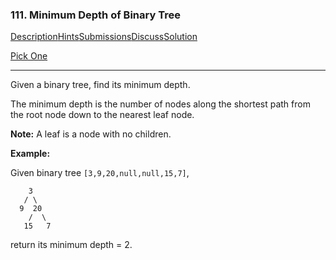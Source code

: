 ### 111. Minimum Depth of Binary Tree

[Description](https://leetcode.com/problems/minimum-depth-of-binary-tree/description/)[Hints](https://leetcode.com/problems/minimum-depth-of-binary-tree/hints/)[Submissions](https://leetcode.com/problems/minimum-depth-of-binary-tree/submissions/)[Discuss](https://leetcode.com/problems/minimum-depth-of-binary-tree/discuss/)[Solution](https://leetcode.com/problems/minimum-depth-of-binary-tree/solution/)

[Pick One](https://leetcode.com/problems/random-one-question/)

------

Given a binary tree, find its minimum depth.

The minimum depth is the number of nodes along the shortest path from the root node down to the nearest leaf node.

**Note:** A leaf is a node with no children.

**Example:**

Given binary tree `[3,9,20,null,null,15,7]`,

```
    3
   / \
  9  20
    /  \
   15   7
```

return its minimum depth = 2.